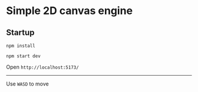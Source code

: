 # Simple 2D canvas engine

## Startup
`npm install`

`npm start dev`

Open ``http://localhost:5173/``

---

Use ``WASD`` to move
